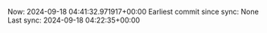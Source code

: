 Now: 2024-09-18 04:41:32.971917+00:00 Earliest commit since sync: None Last sync: 2024-09-18 04:22:35+00:00
